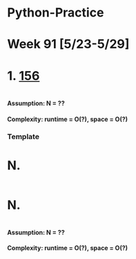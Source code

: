 # Python-Practice

# Week 91 [5/23-5/29]

# 1. [156](https://leetcode.com/problems/binary-tree-upside-down/)
```python
```
#### Assumption: N = ??
#### Complexity: runtime = O(?), space = O(?)

### Template
# N. []()
```sql
```

# N. []()
```python
```
#### Assumption: N = ??
#### Complexity: runtime = O(?), space = O(?)
